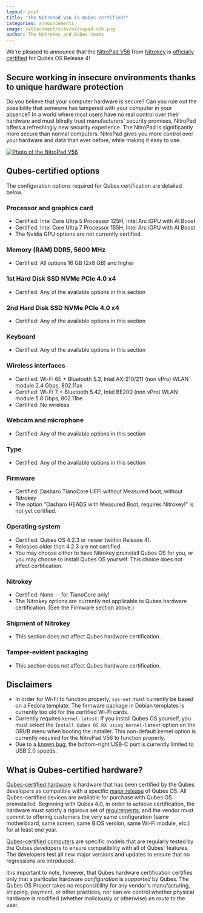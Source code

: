 ```yaml
---
layout: post
title: "The NitroPad V56 is Qubes certified!"
categories: announcements
image: /attachment/site/nitropad-v56.png
author: The Nitrokey and Qubes teams
---
```


We're pleased to announce that the [NitroPad V56](https://shop.nitrokey.com/shop/nitropad-v56-684) from [Nitrokey](https://www.nitrokey.com/) is [officially certified](/doc/certified-hardware/) for Qubes OS Release 4!

## Secure working in insecure environments thanks to unique hardware protection

Do you believe that your computer hardware is secure? Can you rule out the possibility that someone has tampered with your computer in your absence? In a world where most users have no real control over their hardware and must blindly trust manufacturers' security promises, NitroPad offers a refreshingly new security experience. The NitroPad is significantly more secure than normal computers. NitroPad gives you more control over your hardware and data than ever before, while making it easy to use.

[![Photo of the NitroPad V56](/attachment/site/nitropad-v56.png)](https://shop.nitrokey.com/shop/nitropad-v56-684)

## Qubes-certified options

The configuration options required for Qubes certification are detailed below.

### Processor and graphics card

- Certified: Intel Core Ultra 5 Processor 125H, Intel Arc iGPU with AI Boost
- Certified: Intel Core Ultra 7 Processor 155H, Intel Arc iGPU with AI Boost
- The Nvidia GPU options are not currently certified.

### Memory (RAM) DDR5, 5600 MHz

- Certified: All options 16 GB (2x8 GB) and higher


### 1st Hard Disk SSD NVMe PCIe 4.0 x4

- Certified: Any of the available options in this section

### 2nd Hard Disk SSD NVMe PCIe 4.0 x4

- Certified: Any of the available options in this section

### Keyboard

- Certified: Any of the available options in this section

### Wireless interfaces

- Certified: Wi-Fi 6E + Bluetooth 5.3, Intel AX-210/211 (non vPro) WLAN module 2.4 Gbps, 802.11ax
- Certified: Wi-Fi 7 + Bluetooth 5.42, Intel BE200 (non vPro) WLAN module 5.8 Gbps, 802.11be
- Certified: No wireless

### Webcam and microphone

- Certified: Any of the available options in this section

### Type

- Certified: Any of the available options in this section

### Firmware

- Certified: Dasharo TianoCore UEFI without Measured boot, without Nitrokey
- The option "Dasharo HEADS with Measured Boot, requires Nitrokey!" is not yet certified.

### Operating system

- Certified: Qubes OS 4.2.3 or newer (within Release 4).
- Releases older than 4.2.3 are not certified.
- You may choose either to have Nitrokey preinstall Qubes OS for you, or you may choose to install Qubes OS yourself. This choice does not affect certification.

### Nitrokey

- Certified: None -- for TianoCore only!
- The Nitrokey options are currently not applicable to Qubes hardware certification. (See the Firmware section above.)

### Shipment of Nitrokey

- This section does not affect Qubes hardware certification.

### Tamper-evident packaging

- This section does not affect Qubes hardware certification.

## Disclaimers

- In order for Wi-Fi to function properly, `sys-net` must currently be based on a Fedora template. The firmware package in Debian templates is currently too old for the certified Wi-Fi cards.
- Currently requires `kernel-latest`: If you install Qubes OS yourself, you must select the `Install Qubes OS RX using kernel-latest` option on the GRUB menu when booting the installer. This non-default kernel option is currently required for the NitroPad V56 to function properly.
- Due to a [known bug](https://github.com/Dasharo/dasharo-issues/issues/976), the bottom-right USB-C port is currently limited to USB 2.0 speeds.

## What is Qubes-certified hardware?

[Qubes-certified hardware](https://doc.qubes-os.org/en/latest/user/hardware/certified-hardware/certified-hardware.html) is hardware that has been certified by the Qubes developers as compatible with a specific [major release](/doc/version-scheme/) of Qubes OS. All Qubes-certified devices are available for purchase with Qubes OS preinstalled. Beginning with Qubes 4.0, in order to achieve certification, the hardware must satisfy a rigorous set of [requirements](https://doc.qubes-os.org/en/latest/user/hardware/certified-hardware/certified-hardware.html#hardware-certification-requirements), and the vendor must commit to offering customers the very same configuration (same motherboard, same screen, same BIOS version, same Wi-Fi module, etc.) for at least one year.

[Qubes-certified computers](https://doc.qubes-os.org/en/latest/user/hardware/certified-hardware/certified-hardware.html#qubes-certified-computers) are specific models that are regularly tested by the Qubes developers to ensure compatibility with all of Qubes' features. The developers test all new major versions and updates to ensure that no regressions are introduced.

It is important to note, however, that Qubes hardware certification certifies only that a particular hardware *configuration* is *supported* by Qubes. The Qubes OS Project takes no responsibility for any vendor's manufacturing, shipping, payment, or other practices, nor can we control whether physical hardware is modified (whether maliciously or otherwise) *en route* to the user.

